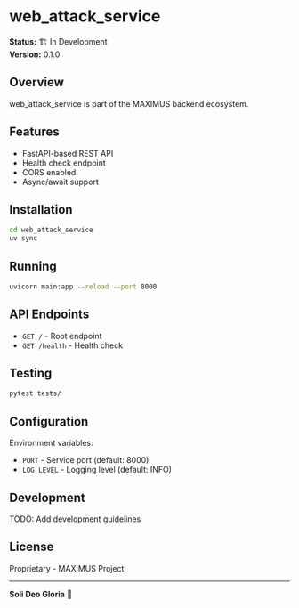# web_attack_service

**Status:** 🏗️ In Development  
**Version:** 0.1.0

## Overview

web_attack_service is part of the MAXIMUS backend ecosystem.

## Features

- FastAPI-based REST API
- Health check endpoint
- CORS enabled
- Async/await support

## Installation

```bash
cd web_attack_service
uv sync
```

## Running

```bash
uvicorn main:app --reload --port 8000
```

## API Endpoints

- `GET /` - Root endpoint
- `GET /health` - Health check

## Testing

```bash
pytest tests/
```

## Configuration

Environment variables:
- `PORT` - Service port (default: 8000)
- `LOG_LEVEL` - Logging level (default: INFO)

## Development

TODO: Add development guidelines

## License

Proprietary - MAXIMUS Project

---

**Soli Deo Gloria** 🙏

